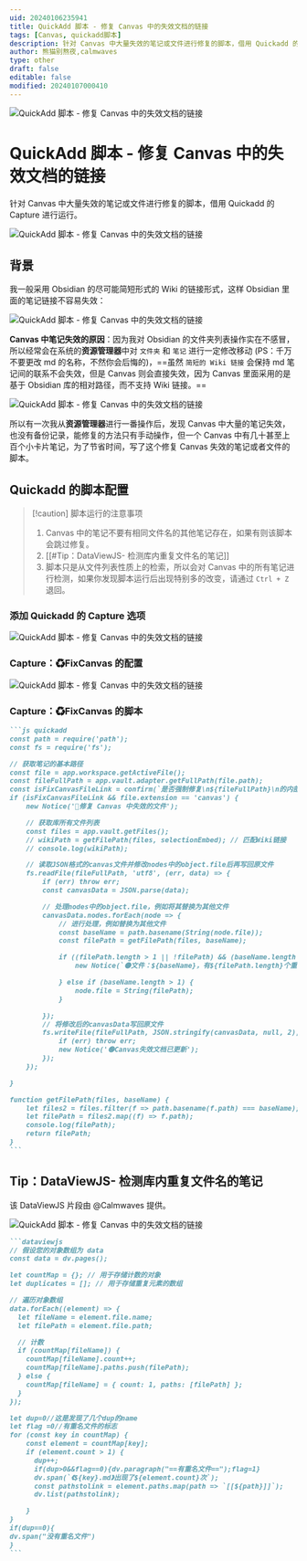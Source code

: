 ```yaml
---
uid: 20240106235941
title: QuickAdd 脚本 - 修复 Canvas 中的失效文档的链接
tags: [Canvas, quickadd脚本]
description: 针对 Canvas 中大量失效的笔记或文件进行修复的脚本，借用 Quickadd 的 Capture 进行运行。
author: 熊猫别熬夜,calmwaves
type: other
draft: false
editable: false
modified: 20240107000410
---
```


![QuickAdd 脚本 - 修复 Canvas 中的失效文档的链接](https://cdn.pkmer.cn/images/202401070352024.png!pkmer)

# QuickAdd 脚本 - 修复 Canvas 中的失效文档的链接

针对 Canvas 中大量失效的笔记或文件进行修复的脚本，借用 Quickadd 的 Capture 进行运行。

![QuickAdd 脚本 - 修复 Canvas 中的失效文档的链接](https://cdn.pkmer.cn/images/202401070003406.gif!pkmer)

## 背景

我一般采用 Obsidian 的尽可能简短形式的 Wiki 的链接形式，这样 Obsidian 里面的笔记链接不容易失效：

![QuickAdd 脚本 - 修复 Canvas 中的失效文档的链接](https://cdn.pkmer.cn/images/202401070003407.png!pkmer)

**Canvas 中笔记失效的原因**：因为我对 Obsidian 的文件夹列表操作实在不感冒，所以经常会在系统的**资源管理器**中对 `文件夹` 和 `笔记` 进行一定修改移动 (PS：千万不要更改 md 的名称，不然你会后悔的)，==虽然 `简短的 Wiki 链接` 会保持 md 笔记间的联系不会失效，但是 Canvas 则会直接失效，因为 Canvas 里面采用的是基于 Obsidian 库的相对路径，而不支持 Wiki 链接。==

![QuickAdd 脚本 - 修复 Canvas 中的失效文档的链接](https://cdn.pkmer.cn/images/202401070003408.png!pkmer)

所以有一次我从**资源管理器**进行一番操作后，发现 Canvas 中大量的笔记失效，也没有备份记录，能修复的方法只有手动操作，但一个 Canvas 中有几十甚至上百个小卡片笔记，为了节省时间，写了这个修复 Canvas 失效的笔记或者文件的脚本。

## Quickadd 的脚本配置

> [!caution] 脚本运行的注意事项
> 1. Canvas 中的笔记不要有相同文件名的其他笔记存在，如果有则该脚本会跳过修复。
> 	1. [[#Tip：DataViewJS- 检测库内重复文件名的笔记]]
> 2. 脚本只是从文件列表性质上的检索，所以会对 Canvas 中的所有笔记进行检测，如果你发现脚本运行后出现特别多的改变，请通过 `Ctrl + Z` 退回。

### 添加 Quickadd 的 Capture 选项

![QuickAdd 脚本 - 修复 Canvas 中的失效文档的链接](https://cdn.pkmer.cn/images/202401070003409.png!pkmer)

### Capture：♻FixCanvas 的配置

![QuickAdd 脚本 - 修复 Canvas 中的失效文档的链接](https://cdn.pkmer.cn/images/202401070003410.png!pkmer)

### Capture：♻FixCanvas 的脚本

````md
```js quickadd
const path = require('path');
const fs = require('fs');

// 获取笔记的基本路径
const file = app.workspace.getActiveFile();
const fileFullPath = app.vault.adapter.getFullPath(file.path);
const isFixCanvasFileLink = confirm(`是否强制修复\n${fileFullPath}\n的内部文件链接`);
if (isFixCanvasFileLink && file.extension == 'canvas') {
    new Notice('🔴修复 Canvas 中失效的文件');

    // 获取库所有文件列表
    const files = app.vault.getFiles();
    // wikiPath = getFilePath(files, selectionEmbed); // 匹配Wiki链接
    // console.log(wikiPath);

    // 读取JSON格式的canvas文件并修改nodes中的object.file后再写回原文件
    fs.readFile(fileFullPath, 'utf8', (err, data) => {
        if (err) throw err;
        const canvasData = JSON.parse(data);

        // 处理nodes中的object.file，例如将其替换为其他文件
        canvasData.nodes.forEach(node => {
            // 进行处理，例如替换为其他文件
            const baseName = path.basename(String(node.file));
            const filePath = getFilePath(files, baseName);

            if ((filePath.length > 1 || !filePath) && (baseName.length > 1)) {
                new Notice(`🟡文件：${baseName}，有${filePath.length}个重复文件，因此跳过修复`, 5000);

            } else if (baseName.length > 1) {
                node.file = String(filePath);
            }

        });
        // 将修改后的canvasData写回原文件
        fs.writeFile(fileFullPath, JSON.stringify(canvasData, null, 2), 'utf8', (err) => {
            if (err) throw err;
            new Notice('🟢Canvas失效文档已更新');
        });
    });

}

function getFilePath(files, baseName) {
    let files2 = files.filter(f => path.basename(f.path) === baseName);
    let filePath = files2.map((f) => f.path);
    console.log(filePath);
    return filePath;
}
```
````

## Tip：DataViewJS- 检测库内重复文件名的笔记

该 DataViewJS 片段由 @Calmwaves 提供。

![QuickAdd 脚本 - 修复 Canvas 中的失效文档的链接](https://cdn.pkmer.cn/images/202401070003411.png!pkmer)

````md
```dataviewjs
// 假设您的对象数组为 data
const data = dv.pages();

let countMap = {}; // 用于存储计数的对象
let duplicates = []; // 用于存储重复元素的数组

// 遍历对象数组
data.forEach((element) => {
  let fileName = element.file.name;
  let filePath = element.file.path;

  // 计数
  if (countMap[fileName]) {
    countMap[fileName].count++;
    countMap[fileName].paths.push(filePath);
  } else {
    countMap[fileName] = { count: 1, paths: [filePath] };
  }
});

let dup=0//这是发现了几个dup的name
let flag =0//有重名文件的标志
for (const key in countMap) {
    const element = countMap[key];
    if (element.count > 1) {
      dup++;
      if(dup>0&&flag==0){dv.paragraph("==有重名文件==");flag=1}
      dv.span(`《${key}.md》出现了${element.count}次`);
      const pathstolink = element.paths.map(path => `[[${path}]]`);
      dv.list(pathstolink);

    }
}
if(dup==0){
dv.span("没有重名文件")
}
```
````
